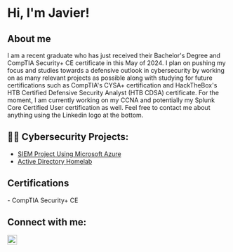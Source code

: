 <h1>Hi, I'm Javier! 

<h2>About me</h2>
I am a recent graduate who has just received their Bachelor's Degree and CompTIA Security+ CE certificate in this May of 2024. I plan on pushing my focus and studies towards a defensive outlook in cybersecurity by working on as many relevant projects as possible along with studying for future certifications such as CompTIA's CYSA+ certification and HackTheBox's HTB Certified Defensive Security Analyst (HTB CDSA) certificate. For the moment, I am currently working on my CCNA and potentially my Splunk Core Certified User certification as well.
Feel free to contact me about anything using the Linkedin logo at the bottom.

<h2>👨‍💻 Cybersecurity Projects:</h2>

- [SIEM Project Using Microsoft Azure](https://github.com/Synex6/SIEM-Project-using-Microsoft-Azure)
- [Active Directory Homelab](https://github.com/Synex6/Active-Directory-Homelab)

<h2> Certifications</h2>
- CompTIA Security+ CE

<h2>  Connect with me:</h2>

[<img align="left" alt="JoshMadakor | LinkedIn" width="22px" src="https://cdn.jsdelivr.net/npm/simple-icons@v3/icons/linkedin.svg" />][linkedin]


[linkedin]: https://www.linkedin.com/in/javier-alvarado-a50b80142/

<!--
**joshmadakor1/joshmadakor1** is a ✨ _special_ ✨ repository because its `README.md` (this file) appears on your GitHub profile.

Here are some ideas to get you started:

- 🔭 I’m currently working on ...
- 🌱 I’m currently learning ...
- 👯 I’m looking to collaborate on ...
- 🤔 I’m looking for help with ...
- 💬 Ask me about ...
- 📫 How to reach me: ...
- 😄 Pronouns: ...
- ⚡ Fun fact: ...
-->
